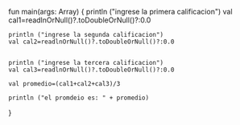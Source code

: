 fun main(args: Array<String>) {
    println ("ingrese la primera calificacion")
    val cal1=readlnOrNull()?.toDoubleOrNull()?:0.0


    println ("ingrese la segunda calificacion")
    val cal2=readlnOrNull()?.toDoubleOrNull()?:0.0


    println ("ingrese la tercera calificacion")
    val cal3=readlnOrNull()?.toDoubleOrNull()?:0.0

    val promedio=(cal1+cal2+cal3)/3

    println ("el promdeio es: " + promedio)

}
